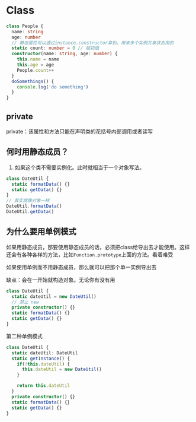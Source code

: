 # Class

```ts
class People {
  name: string
  age: number
  // 静态属性可以通过instance.constructor拿到，用来多个实例共享状态用的
  static count: number = 0 // 赋初值
  constructor(name: string, age: number) {
    this.name = name
    this.age = age
    People.count++
  }
  doSomethings() {
    console.log('do something')
  }
}
```

## private

private：该属性和方法只能在声明类的花括号内部调用或者读写

## 何时用静态成员？

1. 如果这个类不需要实例化。此时就相当于一个对象写法。


```ts
class DateUtil {
  static formatData() {}
  static getData() {}
}
// 其实就像对象一样
DateUtil.formatData() 
DateUtil.getData()
```


## 为什么要用单例模式 

如果用静态成员，那要使用静态成员的话，必须把class给导出去才能使用。这样还会有各种各样的方法，比如`Function.prototype`上面的方法。看着难受

如果使用单例而不用静态成员，那么就可以把那个单一实例导出去

缺点：会在一开始就构造对象。无论你有没有用
```ts
class DateUtil {
  static dateUtil = new DateUtil()
  // 禁止 new
  private constructor() {}
  static formatData() {}
  static getData() {}
}
```

第二种单例模式

```ts
class DateUtil {
  static dateUtil: DateUtil
  static getInstance() {
    if(!this.dateUtil) {
      this.dateUtil = new DateUtil()
    }

    return this.dateUtil
  }
  private constructor() {}
  static formatData() {}
  static getData() {}
}
```